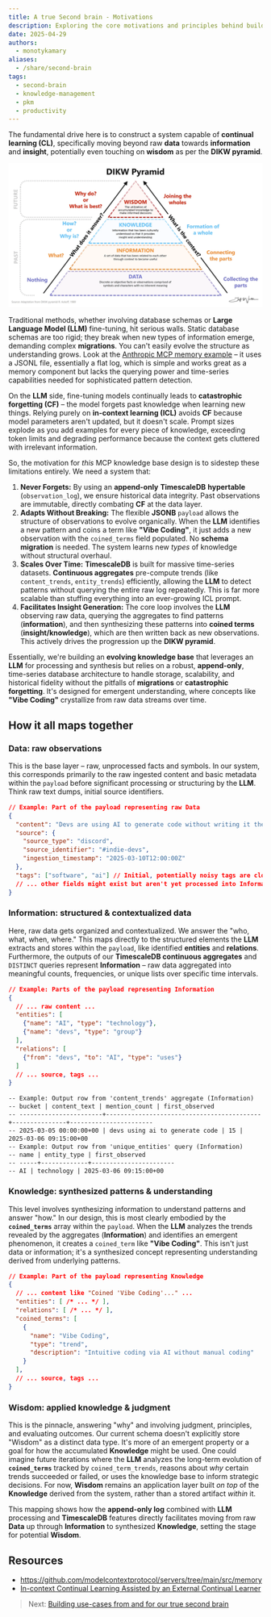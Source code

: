 ```yaml
---
title: A true Second brain - Motivations
description: Exploring the core motivations and principles behind building a personal knowledge management system, a true second brain.
date: 2025-04-29
authors:
  - monotykamary
aliases: 
  - /share/second-brain
tags:
  - second-brain
  - knowledge-management
  - pkm
  - productivity
---
```


The fundamental drive here is to construct a system capable of **continual learning (CL)**, specifically moving beyond raw **data** towards **information** and **insight**, potentially even touching on **wisdom** as per the **DIKW pyramid**.

![DIKW Pyrmaid](assets/a-true-second-brain-dikw-pyramid.png)

Traditional methods, whether involving database schemas or **Large Language Model (LLM)** fine-tuning, hit serious walls. Static database schemas are too rigid; they break when new types of information emerge, demanding complex **migrations**. You can't easily evolve the structure as understanding grows. Look at the [Anthropic MCP memory example](https://github.com/modelcontextprotocol/servers/tree/main/src/memory) – it uses a JSONL file, essentially a flat log, which is simple and works great as a memory component but lacks the querying power and time-series capabilities needed for sophisticated pattern detection.

On the **LLM** side, fine-tuning models continually leads to **catastrophic forgetting (CF)** – the model forgets past knowledge when learning new things. Relying purely on **in-context learning (ICL)** avoids **CF** because model parameters aren't updated, but it doesn't scale. Prompt sizes explode as you add examples for every piece of knowledge, exceeding token limits and degrading performance because the context gets cluttered with irrelevant information.

So, the motivation for *this* MCP knowledge base design is to sidestep these limitations entirely. We need a system that:

1. **Never Forgets:** By using an **append-only** **TimescaleDB** **hypertable** (`observation_log`), we ensure historical data integrity. Past observations are immutable, directly combating **CF** at the data layer.
2. **Adapts Without Breaking:** The flexible **JSONB** `payload` allows the structure of observations to evolve organically. When the **LLM** identifies a new pattern and coins a term like **"Vibe Coding"**, it just adds a new observation with the `coined_terms` field populated. No **schema migration** is needed. The system learns new *types* of knowledge without structural overhaul.
3. **Scales Over Time:** **TimescaleDB** is built for massive time-series datasets. **Continuous aggregates** pre-compute trends (like `content_trends`, `entity_trends`) efficiently, allowing the **LLM** to detect patterns without querying the entire raw log repeatedly. This is far more scalable than stuffing everything into an ever-growing ICL prompt.
4. **Facilitates Insight Generation:** The core loop involves the **LLM** observing raw data, querying the aggregates to find patterns (**information**), and then synthesizing these patterns into **coined terms** (**insight/knowledge**), which are then written back as new observations. This actively drives the progression up the **DIKW pyramid**.

Essentially, we're building an **evolving knowledge base** that leverages an **LLM** for processing and synthesis but relies on a robust, **append-only**, time-series database architecture to handle storage, scalability, and historical fidelity without the pitfalls of **migrations** or **catastrophic forgetting**. It's designed for emergent understanding, where concepts like **"Vibe Coding"** crystallize from raw data streams over time.

## How it all maps together

### **Data: raw observations**

This is the base layer – raw, unprocessed facts and symbols. In our system, this corresponds primarily to the raw ingested content and basic metadata within the `payload` before significant processing or structuring by the **LLM**. Think raw text dumps, initial source identifiers.

```json
// Example: Part of the payload representing raw Data
{
  "content": "Devs are using AI to generate code without writing it themselves",
  "source": {
    "source_type": "discord",
    "source_identifier": "#indie-devs",
    "ingestion_timestamp": "2025-03-10T12:00:00Z"
  },
  "tags": ["software", "ai"] // Initial, potentially noisy tags are closer to Data
  // ... other fields might exist but aren't yet processed into Information
}
```

### **Information: structured & contextualized data**

Here, raw data gets organized and contextualized. We answer the "who, what, when, where." This maps directly to the structured elements the **LLM** extracts and stores within the `payload`, like identified **entities** and **relations**. Furthermore, the outputs of our **TimescaleDB continuous aggregates** and `DISTINCT` queries represent **Information** – raw data aggregated into meaningful counts, frequencies, or unique lists over specific time intervals.

```json
// Example: Parts of the payload representing Information
{
  // ... raw content ...
  "entities": [
    {"name": "AI", "type": "technology"},
    {"name": "devs", "type": "group"}
  ],
  "relations": [
    {"from": "devs", "to": "AI", "type": "uses"}
  ]
  // ... source, tags ...
}
```

```
-- Example: Output row from 'content_trends' aggregate (Information)
-- bucket | content_text | mention_count | first_observed
-- -----------------------+-------------------------------------------+---------------+-----------------------
-- 2025-03-05 00:00:00+00 | devs using ai to generate code | 15 | 2025-03-06 09:15:00+00
-- Example: Output row from 'unique_entities' query (Information)
-- name | entity_type | first_observed
-- -----+-------------+-----------------------
-- AI | technology | 2025-03-06 09:15:00+00
```

### **Knowledge: synthesized patterns & understanding**

This level involves synthesizing information to understand patterns and answer "how." In our design, this is most clearly embodied by the **`coined_terms`** array within the `payload`. When the **LLM** analyzes the trends revealed by the aggregates (**Information**) and identifies an emergent phenomenon, it creates a `coined_term` like **"Vibe Coding"**. This isn't just data or information; it's a synthesized concept representing understanding derived from underlying patterns.

```json
// Example: Part of the payload representing Knowledge
{
  // ... content like "Coined 'Vibe Coding'..." ...
  "entities": [ /* ... */ ],
  "relations": [ /* ... */ ],
  "coined_terms": [
    {
      "name": "Vibe Coding",
      "type": "trend",
      "description": "Intuitive coding via AI without manual coding"
    }
  ],
  // ... source, tags ...
}
```

### **Wisdom: applied knowledge & judgment**

This is the pinnacle, answering "why" and involving judgment, principles, and evaluating outcomes. Our current schema doesn't explicitly store "Wisdom" as a distinct data type. It's more of an emergent property or a goal for how the accumulated **Knowledge** might be used. One could imagine future iterations where the **LLM** analyzes the long-term evolution of **`coined_terms`** tracked by `coined_term_trends`, reasons about *why* certain trends succeeded or failed, or uses the knowledge base to inform strategic decisions. For now, **Wisdom** remains an application layer built *on top* of the **Knowledge** derived from the system, rather than a stored artifact *within* it.

This mapping shows how the **append-only log** combined with **LLM** processing and **TimescaleDB** features directly facilitates moving from raw **Data** up through **Information** to synthesized **Knowledge**, setting the stage for potential **Wisdom**.

## Resources

- <https://github.com/modelcontextprotocol/servers/tree/main/src/memory>
- [In-context Continual Learning Assisted by an External Continual Learner](https://arxiv.org/abs/2412.15563)

> Next: [Building use-cases from and for our true second brain](building-use-cases-second-brain.md)